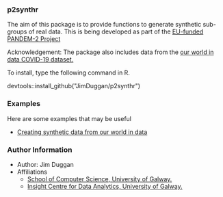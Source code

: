 ### p2synthr
The aim of this package is to provide functions to generate synthetic sub-groups of real data. This is being developed as part of the [EU-funded PANDEM-2 Project](https://pandem-2.eu)

Acknowledgement: The package also includes data from the [our world in data COVID-19 dataset.](https://ourworldindata.org)

To install, type the following command in R.

devtools::install_github("JimDuggan/p2synthr")

### Examples
Here are some examples that may be useful

- [Creating synthetic data from our world in data](
https://github.com/JimDuggan/p2synthr/tree/main/data-raw/Examples/01%20OWID)

### Author Information

- Author: Jim Duggan
- Affiliations
  + [School of Computer Science, University of Galway.](https://www.nuigalway.ie/engineering-informatics/information-technology/)
  + [Insight Centre for Data Analytics, University of Galway.](https://www.insight-centre.org)
